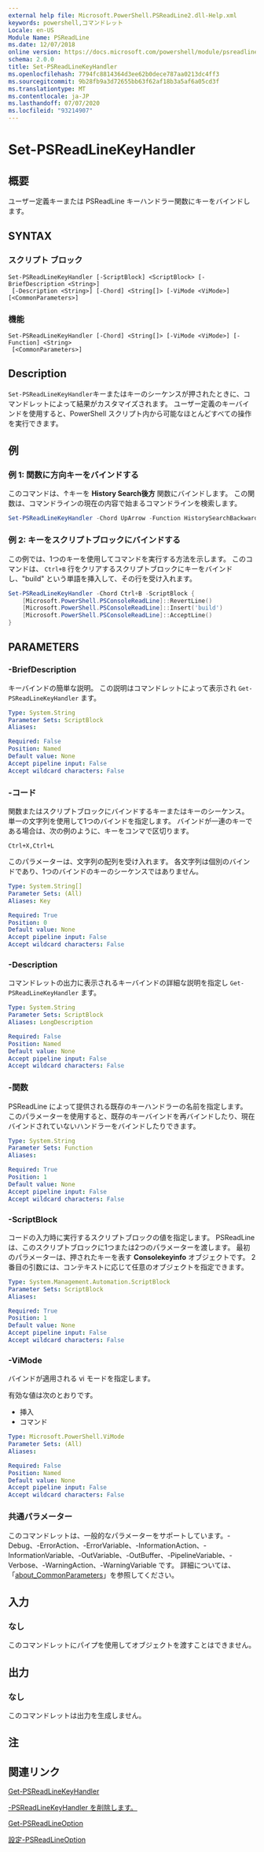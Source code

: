 ```yaml
---
external help file: Microsoft.PowerShell.PSReadLine2.dll-Help.xml
keywords: powershell,コマンドレット
Locale: en-US
Module Name: PSReadLine
ms.date: 12/07/2018
online version: https://docs.microsoft.com/powershell/module/psreadline/set-psreadlinekeyhandler?view=powershell-6&WT.mc_id=ps-gethelp
schema: 2.0.0
title: Set-PSReadLineKeyHandler
ms.openlocfilehash: 7794fc8814364d3ee62b0dece787aa0213dc4ff3
ms.sourcegitcommit: 9b28fb9a3d72655bb63f62af18b3a5af6a05cd3f
ms.translationtype: MT
ms.contentlocale: ja-JP
ms.lasthandoff: 07/07/2020
ms.locfileid: "93214907"
---
```

# Set-PSReadLineKeyHandler

## 概要
ユーザー定義キーまたは PSReadLine キーハンドラー関数にキーをバインドします。

## SYNTAX

### スクリプト ブロック

```
Set-PSReadLineKeyHandler [-ScriptBlock] <ScriptBlock> [-BriefDescription <String>]
 [-Description <String>] [-Chord] <String[]> [-ViMode <ViMode>] [<CommonParameters>]
```

### 機能

```
Set-PSReadLineKeyHandler [-Chord] <String[]> [-ViMode <ViMode>] [-Function] <String>
 [<CommonParameters>]
```

## Description

`Set-PSReadLineKeyHandler`キーまたはキーのシーケンスが押されたときに、コマンドレットによって結果がカスタマイズされます。 ユーザー定義のキーバインドを使用すると、PowerShell スクリプト内から可能なほとんどすべての操作を実行できます。

## 例

### 例 1: 関数に方向キーをバインドする

このコマンドは、↑キーを **History Search後方** 関数にバインドします。 この関数は、コマンドラインの現在の内容で始まるコマンドラインを検索します。

```powershell
Set-PSReadLineKeyHandler -Chord UpArrow -Function HistorySearchBackward
```

### 例 2: キーをスクリプトブロックにバインドする

この例では、1つのキーを使用してコマンドを実行する方法を示します。 このコマンドは、 `Ctrl+B` 行をクリアするスクリプトブロックにキーをバインドし、"build" という単語を挿入して、その行を受け入れます。

```powershell
Set-PSReadLineKeyHandler -Chord Ctrl+B -ScriptBlock {
    [Microsoft.PowerShell.PSConsoleReadLine]::RevertLine()
    [Microsoft.PowerShell.PSConsoleReadLine]::Insert('build')
    [Microsoft.PowerShell.PSConsoleReadLine]::AcceptLine()
}
```

## PARAMETERS

### -BriefDescription

キーバインドの簡単な説明。 この説明はコマンドレットによって表示され `Get-PSReadLineKeyHandler` ます。

```yaml
Type: System.String
Parameter Sets: ScriptBlock
Aliases:

Required: False
Position: Named
Default value: None
Accept pipeline input: False
Accept wildcard characters: False
```

### -コード

関数またはスクリプトブロックにバインドするキーまたはキーのシーケンス。 単一の文字列を使用して1つのバインドを指定します。 バインドが一連のキーである場合は、次の例のように、キーをコンマで区切ります。

`Ctrl+X,Ctrl+L`

このパラメーターは、文字列の配列を受け入れます。 各文字列は個別のバインドであり、1つのバインドのキーのシーケンスではありません。

```yaml
Type: System.String[]
Parameter Sets: (All)
Aliases: Key

Required: True
Position: 0
Default value: None
Accept pipeline input: False
Accept wildcard characters: False
```

### -Description

コマンドレットの出力に表示されるキーバインドの詳細な説明を指定し `Get-PSReadLineKeyHandler` ます。

```yaml
Type: System.String
Parameter Sets: ScriptBlock
Aliases: LongDescription

Required: False
Position: Named
Default value: None
Accept pipeline input: False
Accept wildcard characters: False
```

### -関数

PSReadLine によって提供される既存のキーハンドラーの名前を指定します。 このパラメーターを使用すると、既存のキーバインドを再バインドしたり、現在バインドされていないハンドラーをバインドしたりできます。

```yaml
Type: System.String
Parameter Sets: Function
Aliases:

Required: True
Position: 1
Default value: None
Accept pipeline input: False
Accept wildcard characters: False
```

### -ScriptBlock

コードの入力時に実行するスクリプトブロックの値を指定します。 PSReadLine は、このスクリプトブロックに1つまたは2つのパラメーターを渡します。 最初のパラメーターは、押されたキーを表す **Consolekeyinfo** オブジェクトです。 2番目の引数には、コンテキストに応じて任意のオブジェクトを指定できます。

```yaml
Type: System.Management.Automation.ScriptBlock
Parameter Sets: ScriptBlock
Aliases:

Required: True
Position: 1
Default value: None
Accept pipeline input: False
Accept wildcard characters: False
```

### -ViMode

バインドが適用される vi モードを指定します。

有効な値は次のとおりです。

- 挿入
- コマンド

```yaml
Type: Microsoft.PowerShell.ViMode
Parameter Sets: (All)
Aliases:

Required: False
Position: Named
Default value: None
Accept pipeline input: False
Accept wildcard characters: False
```

### 共通パラメーター

このコマンドレットは、一般的なパラメーターをサポートしています。-Debug、-ErrorAction、-ErrorVariable、-InformationAction、-InformationVariable、-OutVariable、-OutBuffer、-PipelineVariable、-Verbose、-WarningAction、-WarningVariable です。 詳細については、「[about_CommonParameters](https://go.microsoft.com/fwlink/?LinkID=113216)」を参照してください。

## 入力

### なし

このコマンドレットにパイプを使用してオブジェクトを渡すことはできません。

## 出力

### なし

このコマンドレットは出力を生成しません。

## 注

## 関連リンク

[Get-PSReadLineKeyHandler](Get-PSReadLineKeyHandler.md)

[-PSReadLineKeyHandler を削除します。](Remove-PSReadLineKeyHandler.md)

[Get-PSReadLineOption](Get-PSReadLineOption.md)

[設定-PSReadLineOption](Set-PSReadLineOption.md)
